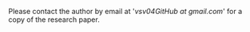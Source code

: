 Please contact the author by email at '*vsv04GitHub at gmail.com*' for a copy of the research paper.
